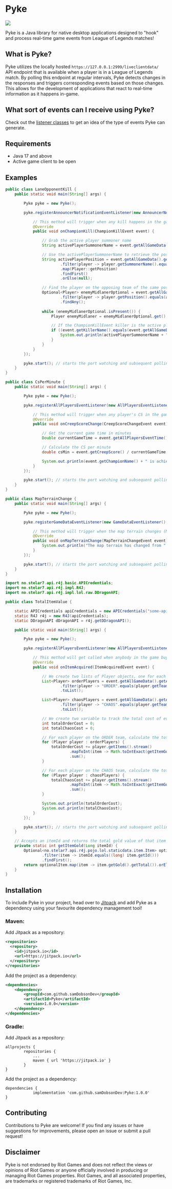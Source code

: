 # Pyke
[![](https://jitpack.io/v/samDobsonDev/Pyke.svg)]([https://jitpack.io/#samDobsonDev/Pyke](https://jitpack.io/#samDobsonDev/Pyke/1.0.0))

Pyke is a Java library for native desktop applications designed to "hook" and process real-time game events from League of Legends matches!

## What is Pyke?

Pyke utilizes the locally hosted `https://127.0.0.1:2999/liveclientdata/` API endpoint that is available when a player is in a League of Legends match. By polling this endpoint at regular intervals, Pyke detects changes in the responses and triggers corresponding events based on those changes. This allows for the development of applications that react to real-time information as it happens in-game.

## What sort of events can I receive using Pyke?

Check out the [listener classes](https://github.com/samDobsonDev/Pyke/tree/master/src/main/java/com/samdobsondev/pyke/api/listener) to get an idea of the type of events Pyke can generate.

## Requirements

- Java 17 and above
- Active game client to be open

## Examples

```java
public class LaneOpponentKill {
    public static void main(String[] args) {

        Pyke pyke = new Pyke();

        pyke.registerAnnouncerNotificationEventListener(new AnnouncerNotificationEventListener() {

            // This method will trigger when any kill happens in the game
            @Override
            public void onChampionKill(ChampionKillEvent event) {

                // Grab the active player summoner name
                String activePlayerSummonerName = event.getAllGameData().getActivePlayer().getSummonerName();

                // Use the activePlayerSummonerName to retrieve the position of the active player (MID, TOP, etc..)
                String activePlayerPosition = event.getAllGameData().getAllPlayers().stream()
                        .filter(player -> player.getSummonerName().equals(activePlayerSummonerName))
                        .map(Player::getPosition)
                        .findFirst()
                        .orElse(null);

                // Find the player on the opposing team of the same position as the active player (lane opponent)
                Optional<Player> enemyMidlanerOptional = event.getAllGameData().getAllPlayers().stream()
                        .filter(player -> player.getPosition().equals(activePlayerPosition) && player.getTeam().equals("CHAOS"))
                        .findAny();
                
                while (enemyMidlanerOptional.isPresent()) {
                    Player enemyMidlaner = enemyMidlanerOptional.get();

                    // If the ChampionKillEvent killer is the active player, and the victim is the lane opponent...
                    if ((event.getKillerName().equals(event.getAllGameData().getActivePlayer().getSummonerName())) && event.getVictimName().equals(enemyMidlaner.getSummonerName())) {
                        System.out.println(activePlayerSummonerName + " killed their lane opponent!");
                    }
                }
            }
        });

        pyke.start(); // starts the port watching and subsequent polling of the /liveclientdata endpoint
    }
}
```

```java
public class CsPerMinute {
    public static void main(String[] args) {

        Pyke pyke = new Pyke();

        pyke.registerAllPlayersEventListener(new AllPlayersEventListener() {

            // This method will trigger when any player's CS in the game increase by a factor of 10
            @Override
            public void onCreepScoreChange(CreepScoreChangeEvent event) {

                // Get the current game time in minutes
                Double currentGameTime = event.getAllPlayersEventTime() / 60;

                // Calculate the CS per minute
                double csMin = event.getCreepScore() / currentGameTime;

                System.out.println(event.getChampionName() + " is achieving " + csMin + " CS per minute!");
            }
        });

        pyke.start(); // starts the port watching and subsequent polling of the /liveclientdata endpoint
    }
}
```

```java
public class MapTerrainChange {
    public static void main(String[] args) {

        Pyke pyke = new Pyke();

        pyke.registerGameDataEventListener(new GameDataEventListener() {

            // This method will trigger when the map terrain changes (Mountain, Chemtech, Infernal, etc...)
            @Override
            public void onMapTerrainChange(MapTerrainChangeEvent event) {
                System.out.println("The map terrain has changed from " + event.getOldMapTerrain() + " to " + event.getNewMapTerrain());
            }
        });

        pyke.start(); // starts the port watching and subsequent polling of the /liveclientdata endpoint
    }
}
```

```java
import no.stelar7.api.r4j.basic.APICredentials;
import no.stelar7.api.r4j.impl.R4J;
import no.stelar7.api.r4j.impl.lol.raw.DDragonAPI;

public class TotalItemValue {

    static APICredentials apiCredentials = new APICredentials("some-api-key");
    static R4J r4j = new R4J(apiCredentials);
    static DDragonAPI dDragonAPI = r4j.getDDragonAPI();

    public static void main(String[] args) {

        Pyke pyke = new Pyke();

        pyke.registerAllPlayersEventListener(new AllPlayersEventListener() {

            // This method will get called when anybody in the game buys an item
            @Override
            public void onItemAcquired(ItemAcquiredEvent event) {

                // We create two lists of Player objects, one for each team
                List<Player> orderPlayers = event.getAllGameData().getAllPlayers().stream()
                        .filter(player -> "ORDER".equals(player.getTeam()))
                        .toList();

                List<Player> chaosPlayers = event.getAllGameData().getAllPlayers().stream()
                        .filter(player -> "CHAOS".equals(player.getTeam()))
                        .toList();

                // We create two variable to track the total cost of every item on each team
                int totalOrderCost = 0;
                int totalChaosCost = 0;

                // For each player on the ORDER team, calculate the total cost of their items and add it to the totalOrderCost
                for (Player player : orderPlayers) {
                    totalOrderCost += player.getItems().stream()
                            .mapToInt(item -> Math.toIntExact(getItemGold(item.getItemID()) * item.getCount()))
                            .sum();
                }

                // For each player on the CHAOS team, calculate the total cost of their items and add it to the totalChaosCost
                for (Player player : chaosPlayers) {
                    totalChaosCost += player.getItems().stream()
                            .mapToInt(item -> Math.toIntExact(getItemGold(item.getItemID()) * item.getCount()))
                            .sum();
                }

                System.out.println(totalOrderCost);
                System.out.println(totalChaosCost);
            }
        });

        pyke.start(); // starts the port watching and subsequent polling of the /liveclientdata endpoint
    }

    // Accepts an itemId and returns the total gold value of that item using the R4J library
    private static int getItemGold(Long itemId) {
        Optional<no.stelar7.api.r4j.pojo.lol.staticdata.item.Item> optionalItem = dDragonAPI.getItems().values().stream()
                .filter(item -> itemId.equals((long) item.getId()))
                .findFirst();
        return optionalItem.map(item -> item.getGold().getTotal()).orElse(0);
    }
}
```

## Installation

To include Pyke in your project, head over to [Jitpack](https://jitpack.io/#samDobsonDev/Pyke/1.0.0) and add Pyke as a dependency using your favourite dependency management tool!

### Maven:

Add Jitpack as a repository:

```xml
<repositories>
  <repository>
    <id>jitpack.io</id>
    <url>https://jitpack.io</url>
  </repository>
</repositories>
```

Add the project as a dependency:

```xml
<dependencies>
	<dependency>
	    <groupId>com.github.samDobsonDev</groupId>
	    <artifactId>Pyke</artifactId>
	    <version>1.0.0</version>
	</dependency>
</dependencies>
```

### Gradle:

Add Jitpack as a repository:

```
allprojects {
		repositories {
			...
			maven { url 'https://jitpack.io' }
		}
}
```

Add the project as a dependency:

```
dependencies {
	        implementation 'com.github.samDobsonDev:Pyke:1.0.0'
}
```

## Contributing
Contributions to Pyke are welcome! If you find any issues or have suggestions for improvements, please open an issue or submit a pull request!

## Disclaimer
Pyke is not endorsed by Riot Games and does not reflect the views or opinions of Riot Games or anyone officially involved in producing or managing Riot Games properties. Riot Games, and all associated properties, are trademarks or registered trademarks of Riot Games, Inc.
